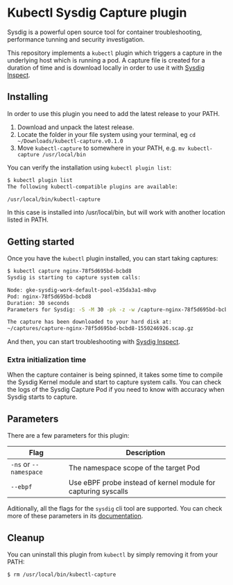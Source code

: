 # Kubectl Sysdig Capture plugin

Sysdig is a powerful open source tool for container troubleshooting, performance
tunning and security investigation.

This repository implements a `kubectl` plugin which triggers a capture in the
underlying host which is running a pod. A capture file is created for a
duration of time and is download locally in order to use it with
[Sysdig Inspect](https://sysdig.com/opensource/inspect/).

## Installing

In order to use this plugin you need to add the latest release to your PATH.
1. Download and unpack the latest release.
2. Locate the folder in your file system using your terminal, eg `cd ~/Downloads/kubectl-capture.v0.1.0`
3. Move `kubectl-capture` to somewhere in your PATH, e.g. `mv kubectl-capture /usr/local/bin`

You can verify the installation using `kubectl plugin list`:

```bash
$ kubectl plugin list
The following kubectl-compatible plugins are available:

/usr/local/bin/kubectl-capture
```

In this case is installed into /usr/local/bin, but will work with another
location listed in PATH.

## Getting started

Once you have the `kubectl` plugin installed, you can start taking captures:

```bash
$ kubectl capture nginx-78f5d695bd-bcbd8
Sysdig is starting to capture system calls:

Node: gke-sysdig-work-default-pool-e35da3a1-m8vp
Pod: nginx-78f5d695bd-bcbd8
Duration: 30 seconds
Parameters for Sysdig: -S -M 30 -pk -z -w /capture-nginx-78f5d695bd-bcbd8-1550246926.scap.gz

The capture has been downloaded to your hard disk at:
~/captures/capture-nginx-78f5d695bd-bcbd8-1550246926.scap.gz
```

And then, you can start troubleshooting with [Sysdig Inspect](https://sysdig.com/opensource/inspect/).

### Extra initialization time

When the capture container is being spinned, it takes some time to compile the
Sysdig Kernel module and start to capture system calls. You can check the logs
of the Sysdig Capture Pod if you need to know with accuracy when Sysdig starts
to capture.

## Parameters

There are a few parameters for this plugin:

| Flag                   | Description                                                    |
|------------------------|----------------------------------------------------------------|
| `-ns` or `--namespace` | The namespace scope of the target Pod                          |
| `--ebpf`               | Use eBPF probe instead of kernel module for capturing syscalls |


Aditionally, all the flags for the `sysdig` cli tool are supported. You can
check more of these parameters in its
[documentation](https://github.com/draios/sysdig/wiki).

## Cleanup

You can uninstall this plugin from `kubectl` by simply removing it from your
PATH:

```bash
$ rm /usr/local/bin/kubectl-capture
```
